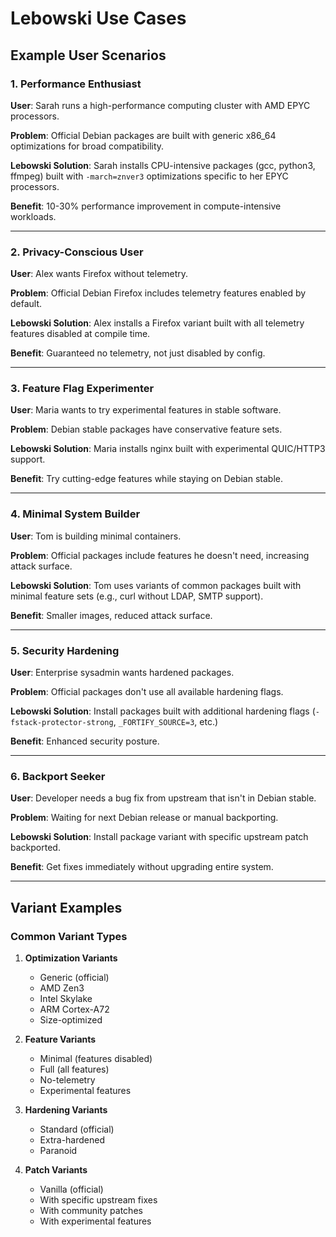 # Lebowski Use Cases

## Example User Scenarios

### 1. Performance Enthusiast

**User**: Sarah runs a high-performance computing cluster with AMD EPYC processors.

**Problem**: Official Debian packages are built with generic x86_64 optimizations for broad compatibility.

**Lebowski Solution**: Sarah installs CPU-intensive packages (gcc, python3, ffmpeg) built with `-march=znver3` optimizations specific to her EPYC processors.

**Benefit**: 10-30% performance improvement in compute-intensive workloads.

---

### 2. Privacy-Conscious User

**User**: Alex wants Firefox without telemetry.

**Problem**: Official Debian Firefox includes telemetry features enabled by default.

**Lebowski Solution**: Alex installs a Firefox variant built with all telemetry features disabled at compile time.

**Benefit**: Guaranteed no telemetry, not just disabled by config.

---

### 3. Feature Flag Experimenter

**User**: Maria wants to try experimental features in stable software.

**Problem**: Debian stable packages have conservative feature sets.

**Lebowski Solution**: Maria installs nginx built with experimental QUIC/HTTP3 support.

**Benefit**: Try cutting-edge features while staying on Debian stable.

---

### 4. Minimal System Builder

**User**: Tom is building minimal containers.

**Problem**: Official packages include features he doesn't need, increasing attack surface.

**Lebowski Solution**: Tom uses variants of common packages built with minimal feature sets (e.g., curl without LDAP, SMTP support).

**Benefit**: Smaller images, reduced attack surface.

---

### 5. Security Hardening

**User**: Enterprise sysadmin wants hardened packages.

**Problem**: Official packages don't use all available hardening flags.

**Lebowski Solution**: Install packages built with additional hardening flags (`-fstack-protector-strong`, `_FORTIFY_SOURCE=3`, etc.)

**Benefit**: Enhanced security posture.

---

### 6. Backport Seeker

**User**: Developer needs a bug fix from upstream that isn't in Debian stable.

**Problem**: Waiting for next Debian release or manual backporting.

**Lebowski Solution**: Install package variant with specific upstream patch backported.

**Benefit**: Get fixes immediately without upgrading entire system.

---

## Variant Examples

### Common Variant Types

1. **Optimization Variants**
   - Generic (official)
   - AMD Zen3
   - Intel Skylake
   - ARM Cortex-A72
   - Size-optimized

2. **Feature Variants**
   - Minimal (features disabled)
   - Full (all features)
   - No-telemetry
   - Experimental features

3. **Hardening Variants**
   - Standard (official)
   - Extra-hardened
   - Paranoid

4. **Patch Variants**
   - Vanilla (official)
   - With specific upstream fixes
   - With community patches
   - With experimental features
